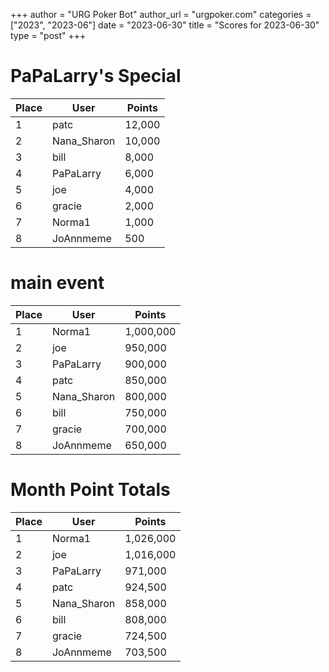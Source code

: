 +++
author = "URG Poker Bot"
author_url = "urgpoker.com"
categories = ["2023", "2023-06"]
date = "2023-06-30"
title = "Scores for 2023-06-30"
type = "post"
+++
# PaPaLarry's Special

| Place | User | Points |
|-------|------|--------|
| 1 | patc | 12,000 |
| 2 | Nana_Sharon | 10,000 |
| 3 | bill | 8,000 |
| 4 | PaPaLarry | 6,000 |
| 5 | joe | 4,000 |
| 6 | gracie | 2,000 |
| 7 | Norma1 | 1,000 |
| 8 | JoAnnmeme | 500 |

# main event

| Place | User | Points |
|-------|------|--------|
| 1 | Norma1 | 1,000,000 |
| 2 | joe | 950,000 |
| 3 | PaPaLarry | 900,000 |
| 4 | patc | 850,000 |
| 5 | Nana_Sharon | 800,000 |
| 6 | bill | 750,000 |
| 7 | gracie | 700,000 |
| 8 | JoAnnmeme | 650,000 |

# Month Point Totals

| Place | User | Points |
|-------|------|--------|
| 1 | Norma1 | 1,026,000 |
| 2 | joe | 1,016,000 |
| 3 | PaPaLarry | 971,000 |
| 4 | patc | 924,500 |
| 5 | Nana_Sharon | 858,000 |
| 6 | bill | 808,000 |
| 7 | gracie | 724,500 |
| 8 | JoAnnmeme | 703,500 |
